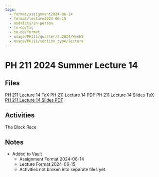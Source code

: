 ```yaml
---
tags:
  - format/assignment2024-06-14
  - format/lecture2024-06-15
  - modality/in-person
  - to-do/tag
  - to-do/format
  - usage/PH211/quarter/Su2024/Week5
  - usage/PH211/section_type/lecture
---
```

# PH 211 2024 Summer Lecture 14
## Files
[PH 211 Lecture 14 TeX](PH_211_Lecture_14.tex)
[PH 211 Lecture 14 PDF](PH_211_Lecture_14.pdf)
[PH 211 Lecture 14 Slides TeX](PH_211_Lecture_14_Slides.tex)
[PH 211 Lecture 14 Slides PDF](PH_211_Lecture_14_Slides.pdf)
## Activities
The Block Race
## Notes
* Added to Vault
	* Assignment Format 2024-06-14
	* Lecture Format 2024-06-15
	* Activities not broken into separate files yet.